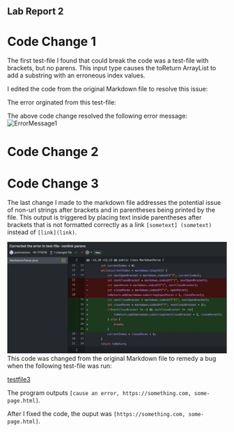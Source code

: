 ## Lab Report 2
# Code Change 1
The first test-file I found that could break the code was a test-file with brackets, but no parens. This input type causes the toReturn ArrayList to add a substring with an erroneous index values.

I edited the code from the original Markdown file to resolve this issue:

The error orginated from this test-file:


The above code change resolved the following error message:
![ErrorMessage1](MardownError1.png)
# Code Change 2

# Code Change 3
The last change I made to the markdown file addresses the potential issue of non-url strings after brackets and in parentheses being printed by the file. This output is triggered by placing text inside parentheses after brackets that is not formatted correctly as a link `[sometext] (sometext)` instead of `[link](link)`.

![CodeChange3](CodeChange1.png)
This code was changed from the original Markdown file to remedy a bug when the following test-file was run:

[testfile3](https://github.com/jackmontoro/markdown-parse/commit/1ed204abaa4bb2bdf70c28d9edb75dfdb0023b65#diff-d902b3a6dba925548b7ea18ffb80dd0c28f1bc45f1d738a5da414273711a4409)

The program outputs `[cause an error, https://something.com, some-page.html]`.

After I fixed the code, the ouput was `[https://something.com, some-page.html]`.
